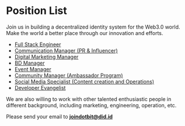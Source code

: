 # Position List

Join us in building a decentralized identity system for the Web3.0 world. Make the world a better place through our innovation and efforts.

* [Full Stack Engineer](/we-are-hiring/full-stack-engineer.md)
* [Communication Manager (PR & Influencer)](/we-are-hiring/communication-manager.md)
* [Digital Marketing Manager](/we-are-hiring/digital-marketing-manager.md)
* [BD Manager](/we-are-hiring/bd-manager.md)
* [Event Manager](/we-are-hiring/event-manager.md)
* [Community Manager (Ambassador Program)](/we-are-hiring/community-manager-ambassador-program.md)
* [Social Media Specialist (Content creation and Operations)](/we-are-hiring/social-media-specialist.md)
* [Developer Evangelist](/we-are-hiring/chief-evangelist.md)

We are also willing to work with other talented enthusiastic people in different background, including marketing, engineering, operation, etc.

Please send your email to **joindotbit@did.id**
